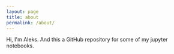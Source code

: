 ```yaml
---
layout: page
title: about
permalink: /about/
---
```


Hi, I'm Aleks.
And this a GitHub repository for some of my jupyter notebooks.
